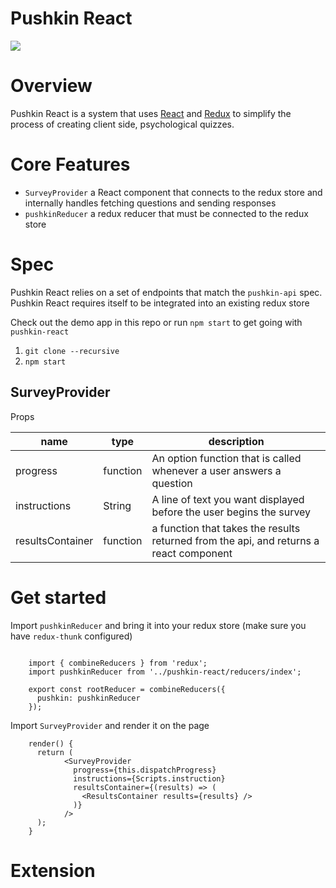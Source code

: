 # Pushkin React

![](http://i.imgur.com/ncRJMJ5.png)



# Overview

Pushkin React is a system that uses [React](https://facebook.github.io/react/) and [Redux](http://redux.js.org/) to simplify the process of creating client side, psychological quizzes.

# Core Features
- `SurveyProvider` a React component that connects to the redux store and internally handles fetching questions and sending responses
- `pushkinReducer` a redux reducer that must be connected to the redux store


# Spec

Pushkin React relies on a set of endpoints that match the `pushkin-api` spec.
Pushkin React requires itself to be integrated into an existing redux store

Check out the demo app in this repo or run `npm start` to get going with `pushkin-react` 

1. `git clone --recursive`
2. `npm start`


## SurveyProvider

Props


| name             | type     | description                                                                            |
| ---------------- | -------- | -------------------------------------------------------------------------------------- |
| progress         | function | An option function that is called whenever a user answers a question                   |
| instructions     | String   | A line of text you want displayed before the user begins the survey                    |
| resultsContainer | function | a function that takes the results returned from the api, and returns a react component |



# Get started

Import `pushkinReducer`  and bring it into your redux store
(make sure you have `redux-thunk` configured)

```JS

    import { combineReducers } from 'redux';
    import pushkinReducer from '../pushkin-react/reducers/index';
    
    export const rootReducer = combineReducers({
      pushkin: pushkinReducer
    });
```

Import `SurveyProvider` and render it on the page

```JS
    render() {
      return (
            <SurveyProvider 
              progress={this.dispatchProgress}
              instructions={Scripts.instruction}
              resultsContainer={(results) => (
                <ResultsContainer results={results} />
              )}
            />
      );
    }
```



# Extension


